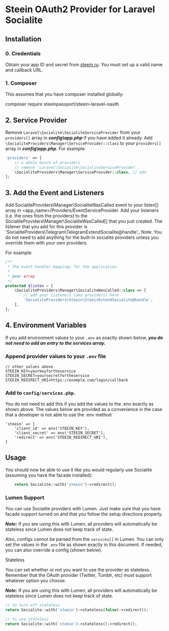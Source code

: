 # Steein OAuth2 Provider for Laravel Socialite


## Installation

### 0. Credentials

Obtain your app ID and secret from [steein.ru](https://www.steein.ru/developers/docs). You must set up a valid name and callback URL.

### 1. Composer
This assumes that you have composer installed globally:

composer require steeinpassport/steein-laravel-oauth


## 2. Service Provider

Remove ```Laravel\Socialite\SocialiteServiceProvider``` from your ```providers[]``` array in ***config\app.php*** if you have added it already.
Add ```\SocialiteProviders\Manager\ServiceProvider::class``` to your ```providers[]``` array in ***config\app.php***.
For example:

```php
'providers' => [
    // a whole bunch of providers
    // remove 'Laravel\Socialite\SocialiteServiceProvider',
    \SocialiteProviders\Manager\ServiceProvider::class, // add
];
```


## 3. Add the Event and Listeners

Add SocialiteProviders\Manager\SocialiteWasCalled event to your listen[] array in <app_name>/Providers/EventServiceProvider.
Add your listeners (i.e. the ones from the providers) to the SocialiteProviders\Manager\SocialiteWasCalled[] that you just created.
The listener that you add for this provider is 'SocialiteProviders\Telegram\TelegramExtendSocialite@handle',.
Note: You do not need to add anything for the built-in socialite providers unless you override them with your own providers.

For example:

```php
/**
 * The event handler mappings for the application.
 *
 * @var array
 */
protected $listen = [
    \SocialiteProviders\Manager\SocialiteWasCalled::class => [
        // add your listeners (aka providers) here
        'SocialiteProviders\Steein\SteeinExtendSocialite@handle',
    ],
];
```

## 4. Environment Variables

If you add environment values to your ```.env``` as exactly shown below, ***you do not need to add an entry to the services array.***

### Append provider values to your ```.env``` file

```
// other values above
STEEIN_KEY=yourkeyfortheservice
STEEIN_SECRET=yoursecretfortheservice
STEEIN_REDIRECT_URI=https://example.com/login/callback
```

### Add to ```config/services.php```.

You do not need to add this if you add the values to the .env exactly as shown above. The values below are provided as a convenience in the case that a developer is not able to use the .env method

```
'steein' => [
    'client_id' => env('STEEIN_KEY'),
    'client_secret' => env('STEEIN_SECRET'),
    'redirect' => env('STEEIN_REDIRECT_URI'),  
]
```

## Usage

You should now be able to use it like you would regularly use Socialite (assuming you have the facade installed):

```php
    return Socialite::with('steein')->redirect();
```


### Lumen Support

You can use Socialite providers with Lumen. Just make sure that you have facade support turned on and that you follow the setup directions properly.

***Note:*** If you are using this with Lumen, all providers will automatically be stateless since Lumen does not keep track of state.

Also, configs cannot be parsed from the ```services[]``` in Lumen. You can only set the values in the ```.env``` file as shown exactly in this document. If needed, you can also override a config (shown below).

Stateless

You can set whether or not you want to use the provider as stateless. Remember that the OAuth provider (Twitter, Tumblr, etc) must support whatever option you choose.

***Note:*** If you are using this with Lumen, all providers will automatically be stateless since Lumen does not keep track of state.

```php
// to turn off stateless
return Socialite::with('steein')->stateless(false)->redirect();

// to use stateless
return Socialite::with('steein')->stateless()->redirect();
```